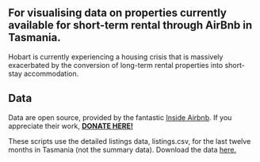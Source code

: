 ## For visualising data on properties currently available for short-term rental through AirBnb in Tasmania. 

Hobart is currently experiencing a housing crisis that is massively exacerbated by the conversion of long-term rental properties into short-stay accommodation. 

## Data

Data are open source, provided by the fantastic [Inside Airbnb](http://insideairbnb.com). If you appreciate their work, [**DONATE HERE!**](http://insideairbnb.com/donate)

These scripts use the detailed listings data, listings.csv, for the last twelve months in Tasmania (not the summary data). Download the data [here.](http://insideairbnb.com/get-the-data)

